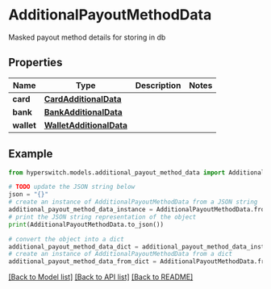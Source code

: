 # AdditionalPayoutMethodData

Masked payout method details for storing in db

## Properties

Name | Type | Description | Notes
------------ | ------------- | ------------- | -------------
**card** | [**CardAdditionalData**](CardAdditionalData.md) |  | 
**bank** | [**BankAdditionalData**](BankAdditionalData.md) |  | 
**wallet** | [**WalletAdditionalData**](WalletAdditionalData.md) |  | 

## Example

```python
from hyperswitch.models.additional_payout_method_data import AdditionalPayoutMethodData

# TODO update the JSON string below
json = "{}"
# create an instance of AdditionalPayoutMethodData from a JSON string
additional_payout_method_data_instance = AdditionalPayoutMethodData.from_json(json)
# print the JSON string representation of the object
print(AdditionalPayoutMethodData.to_json())

# convert the object into a dict
additional_payout_method_data_dict = additional_payout_method_data_instance.to_dict()
# create an instance of AdditionalPayoutMethodData from a dict
additional_payout_method_data_from_dict = AdditionalPayoutMethodData.from_dict(additional_payout_method_data_dict)
```
[[Back to Model list]](../README.md#documentation-for-models) [[Back to API list]](../README.md#documentation-for-api-endpoints) [[Back to README]](../README.md)


